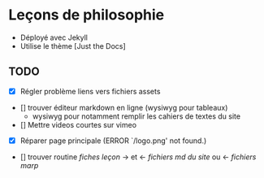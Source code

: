# Leçons de philosophie

- Déployé avec Jekyll
- Utilise le thème [Just the Docs]

## TODO

- [x] Régler problème liens vers fichiers assets
- [] trouver éditeur markdown en ligne (wysiwyg pour tableaux)
    - wysiwyg pour notamment remplir les cahiers de textes du site
- [] Mettre videos courtes sur vimeo
- [x] Réparer page principale (ERROR `/logo.png' not found.)
- [] trouver routine *fiches leçon* → et ← *fichiers md du site* ou ← *fichiers marp*